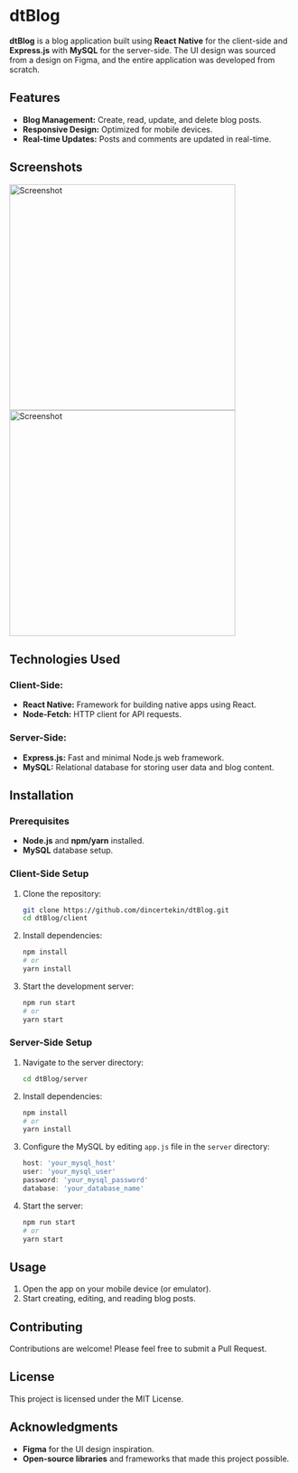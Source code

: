 # dtBlog

**dtBlog** is a blog application built using **React Native** for the client-side and **Express.js** with **MySQL** for the server-side. The UI design was sourced from a design on Figma, and the entire application was developed from scratch.

## Features

- **Blog Management:** Create, read, update, and delete blog posts.
- **Responsive Design:** Optimized for mobile devices.
- **Real-time Updates:** Posts and comments are updated in real-time.

## Screenshots

<img src="https://i.imgur.com/oWW9CUN.png" alt="Screenshot" width="400">
<img src="https://i.imgur.com/u00vNcM.png" alt="Screenshot" width="400">

## Technologies Used

### Client-Side:
- **React Native:** Framework for building native apps using React.
- **Node-Fetch:** HTTP client for API requests.

### Server-Side:
- **Express.js:** Fast and minimal Node.js web framework.
- **MySQL:** Relational database for storing user data and blog content.

## Installation

### Prerequisites

- **Node.js** and **npm/yarn** installed.
- **MySQL** database setup.

### Client-Side Setup

1. Clone the repository:

   ```bash
   git clone https://github.com/dincertekin/dtBlog.git
   cd dtBlog/client
   ```

2. Install dependencies:

   ```bash
   npm install
   # or
   yarn install
   ```

3. Start the development server:

   ```bash
   npm run start
   # or
   yarn start
   ```

### Server-Side Setup

1. Navigate to the server directory:

   ```bash
   cd dtBlog/server
   ```

2. Install dependencies:

   ```bash
   npm install
   # or
   yarn install
   ```

3. Configure the MySQL by editing `app.js` file in the `server` directory:

   ```js
   host: 'your_mysql_host'
   user: 'your_mysql_user'
   password: 'your_mysql_password'
   database: 'your_database_name'
   ```

4. Start the server:

   ```bash
   npm run start
   # or
   yarn start
   ```

## Usage

1. Open the app on your mobile device (or emulator).
2. Start creating, editing, and reading blog posts.

## Contributing

Contributions are welcome! Please feel free to submit a Pull Request.

## License

This project is licensed under the MIT License.

## Acknowledgments

- **Figma** for the UI design inspiration.
- **Open-source libraries** and frameworks that made this project possible.

